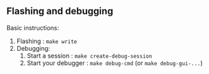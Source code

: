 Flashing and debugging
---------------------

Basic instructions:

1. Flashing                    : `make write`
2. Debugging:
    1. Start a session         : `make create-debug-session`
    2. Start your debugger     : `make debug-cmd` (or `make debug-gui-...`)
